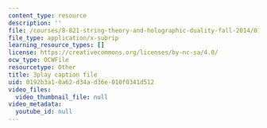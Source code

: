 ```yaml
---
content_type: resource
description: ''
file: /courses/8-821-string-theory-and-holographic-duality-fall-2014/0192b3a10a62d34ad36e010f0341d512_jhyWwA_bJ5A.srt
file_type: application/x-subrip
learning_resource_types: []
license: https://creativecommons.org/licenses/by-nc-sa/4.0/
ocw_type: OCWFile
resourcetype: Other
title: 3play caption file
uid: 0192b3a1-0a62-d34a-d36e-010f0341d512
video_files:
  video_thumbnail_file: null
video_metadata:
  youtube_id: null
---
```


